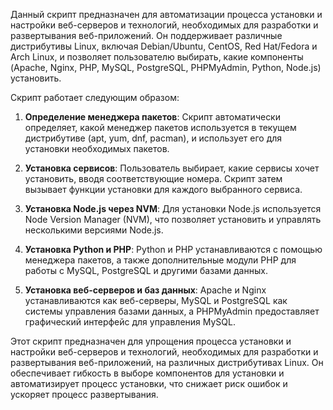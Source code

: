 Данный скрипт предназначен для автоматизации процесса установки и настройки веб-серверов и технологий, необходимых для разработки и развертывания веб-приложений. Он поддерживает различные дистрибутивы Linux, включая Debian/Ubuntu, CentOS, Red Hat/Fedora и Arch Linux, и позволяет пользователю выбирать, какие компоненты (Apache, Nginx, PHP, MySQL, PostgreSQL, PHPMyAdmin, Python, Node.js) установить.

Скрипт работает следующим образом:

1. **Определение менеджера пакетов**: Скрипт автоматически определяет, какой менеджер пакетов используется в текущем дистрибутиве (apt, yum, dnf, pacman), и использует его для установки необходимых пакетов.

2. **Установка сервисов**: Пользователь выбирает, какие сервисы хочет установить, вводя соответствующие номера. Скрипт затем вызывает функции установки для каждого выбранного сервиса.

3. **Установка Node.js через NVM**: Для установки Node.js используется Node Version Manager (NVM), что позволяет установить и управлять несколькими версиями Node.js.

4. **Установка Python и PHP**: Python и PHP устанавливаются с помощью менеджера пакетов, а также дополнительные модули PHP для работы с MySQL, PostgreSQL и другими базами данных.

5. **Установка веб-серверов и баз данных**: Apache и Nginx устанавливаются как веб-серверы, MySQL и PostgreSQL как системы управления базами данных, а PHPMyAdmin предоставляет графический интерфейс для управления MySQL.

Этот скрипт предназначен для упрощения процесса установки и настройки веб-серверов и технологий, необходимых для разработки и развертывания веб-приложений, на различных дистрибутивах Linux. Он обеспечивает гибкость в выборе компонентов для установки и автоматизирует процесс установки, что снижает риск ошибок и ускоряет процесс развертывания.
